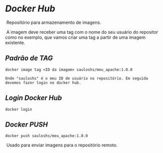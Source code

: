 # ***Docker Hub***

​	Repositório para armazenamento de imagens.

​	A imagem deve receber uma tag com o nome do seu usuário do repositor como no exemplo, que vamos criar uma tag a partir de uma imagem existente.

## ***Padrão de TAG***

```shell
docker image tag <ID da imagem> sauloshs/meu_apache:1.0.0
```

 	Onde "sauloshs" é o meu ID de usuário no repositório. Em seguida devemos fazer login no docker hub.

## ***Login Docker Hub***

```shell
docker login 
```

## ***Docker PUSH***

```shell
docker push sauloshs/meu_apache:1.0.0
```

​	Usado para enviar imagens para o repositório remoto.

